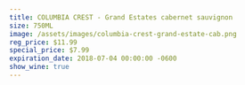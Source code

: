 ```yaml
---
title: COLUMBIA CREST - Grand Estates cabernet sauvignon
size: 750ML
image: /assets/images/columbia-crest-grand-estate-cab.png
reg_price: $11.99
special_price: $7.99
expiration_date: 2018-07-04 00:00:00 -0600
show_wine: true
---
```


